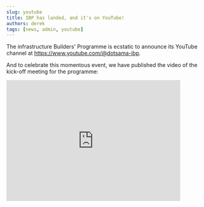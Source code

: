 ```yaml
---
slug: youtube
title: IBP has landed, and it's on YouTube!
authors: derek
tags: [news, admin, youtube]
---
```


The infrastructure Builders' Programme is ecstatic to announce its YouTube channel at https://www.youtube.com/@dotsama-ibp.

And to celebrate this momentous event, we have published the video of the kick-off meeting for the programme:

<iframe width="90%" height="315" src="https://www.youtube.com/embed/b2ZIJuSdlHs" title="YouTube video player" frameborder="0" allow="accelerometer; autoplay; clipboard-write; encrypted-media; gyroscope; picture-in-picture; web-share" allowfullscreen></iframe>
